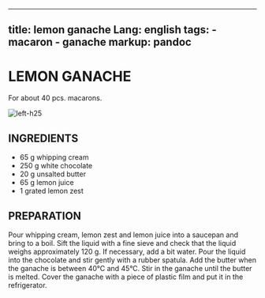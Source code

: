 
---
title: lemon ganache
Lang: english
tags: 
    - macaron
    - ganache 
markup: pandoc
---

# LEMON GANACHE

For about 40 pcs. macarons.

![](/home/fred/.repo/traductions/recettes/images/macaron_citron.jpg "left-h25")

## INGREDIENTS


- 65 g whipping cream
- 250 g white chocolate
- 20 g unsalted butter
- 65 g lemon juice
- 1 grated lemon zest

## PREPARATION

Pour whipping cream, lemon zest and lemon juice into a saucepan and bring to a boil.
Sift the liquid with a fine sieve and check that the liquid weighs approximately 120 g.
If necessary, add a bit water.
Pour the liquid into the chocolate and stir gently with a rubber spatula.
Add the butter when the ganache is between 40°C and 45°C.
Stir in the ganache until the butter is melted.
Cover the ganache with a piece of plastic film and put it in the refrigerator.


